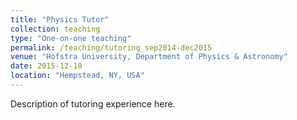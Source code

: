 ```yaml
---
title: "Physics Tutor"
collection: teaching
type: "One-on-one teaching"
permalink: /teaching/tutoring_sep2014-dec2015
venue: "Hofstra University, Department of Physics & Astronomy"
date: 2015-12-10
location: "Hempstead, NY, USA"
---
```


Description of tutoring experience here. 
